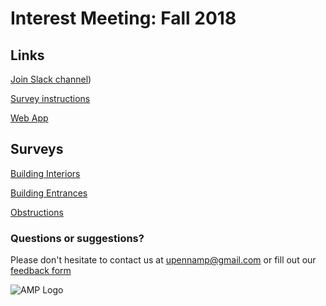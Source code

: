 # Interest Meeting: Fall 2018

## Links

[Join Slack channel]([https://join.slack.com/t/accessmapping/shared_invite/enQtNDU5NjY3MjE0MzUyLWZhMjdlMGZjYThlZWUyYTkyNDdmN2M0M2ExYjdmMTYyMDA0YTc3MGQxZTBhMGEzYWZhNmUzYWUxNTk5MTk1Zjg))

[Survey instructions](http://AccessibilityMapping.github.io/AMP/SurveyInstructions)

[Web App](https://upenn.maps.arcgis.com/apps/webappviewer/index.html?id=5d1072b3e8494466bb7c2f4adbf628c3)

## Surveys

[Building Interiors](https://survey123.arcgis.com/share/e1bf7d0ea34f47f7bef56abea5457a19)

[Building Entrances](https://survey123.arcgis.com/share/b0aea169a69b492fb5f72fccb182014f)

[Obstructions](https://survey123.arcgis.com/share/3eb9c6cbb71c4f04a0e7c0d39e8bccc6)

### Questions or suggestions?

Please don't hesitate to contact us at upennamp@gmail.com or fill out our [feedback form](https://goo.gl/forms/AABf9y0QAgC0fxnM2)

![AMP Logo](http://AccessibilityMapping.github.io/AMP/Images/AMPLogoSq.png)

